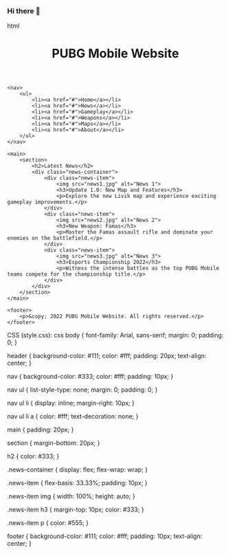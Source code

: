 ### Hi there 👋

<!--
**lahuudang1504/lahuudang1504** is a ✨ _special_ ✨ repository because its `README.md` (this file) appears on your GitHub profile.

Here are some ideas to get you started:

- 🔭 I’m currently working on ...
- 🌱 I’m currently learning ...
- 👯 I’m looking to collaborate on ...
- 🤔 I’m looking for help with ...
- 💬 Ask me about ...
- 📫 How to reach me: ...
- 😄 Pronouns: ...
- ⚡ Fun fact: ...
-->
html
<!DOCTYPE html>
<html>
<head>
    <title>PUBG Mobile Website</title>
    <link rel="stylesheet" type="text/css" href="style.css">
</head>
<body>
    <header>
        <h1>PUBG Mobile Website</h1>
    </header>

    <nav>
        <ul>
            <li><a href="#">Home</a></li>
            <li><a href="#">News</a></li>
            <li><a href="#">Gameplay</a></li>
            <li><a href="#">Weapons</a></li>
            <li><a href="#">Maps</a></li>
            <li><a href="#">About</a></li>
        </ul>
    </nav>

    <main>
        <section>
            <h2>Latest News</h2>
            <div class="news-container">
                <div class="news-item">
                    <img src="news1.jpg" alt="News 1">
                    <h3>Update 1.0: New Map and Features</h3>
                    <p>Explore the new Livik map and experience exciting gameplay improvements.</p>
                </div>
                <div class="news-item">
                    <img src="news2.jpg" alt="News 2">
                    <h3>New Weapon: Famas</h3>
                    <p>Master the Famas assault rifle and dominate your enemies on the battlefield.</p>
                </div>
                <div class="news-item">
                    <img src="news3.jpg" alt="News 3">
                    <h3>Esports Championship 2022</h3>
                    <p>Witness the intense battles as the top PUBG Mobile teams compete for the championship title.</p>
                </div>
            </div>
        </section>
    </main>

    <footer>
        <p>&copy; 2022 PUBG Mobile Website. All rights reserved.</p>
    </footer>
</body>
</html>
CSS (style.css):
css
body {
    font-family: Arial, sans-serif;
    margin: 0;
    padding: 0;
}

header {
    background-color: #111;
    color: #fff;
    padding: 20px;
    text-align: center;
}

nav {
    background-color: #333;
    color: #fff;
    padding: 10px;
}

nav ul {
    list-style-type: none;
    margin: 0;
    padding: 0;
}

nav ul li {
    display: inline;
    margin-right: 10px;
}

nav ul li a {
    color: #fff;
    text-decoration: none;
}

main {
    padding: 20px;
}

section {
    margin-bottom: 20px;
}

h2 {
    color: #333;
}

.news-container {
    display: flex;
    flex-wrap: wrap;
}

.news-item {
    flex-basis: 33.33%;
    padding: 10px;
}

.news-item img {
    width: 100%;
    height: auto;
}

.news-item h3 {
    margin-top: 10px;
    color: #333;
}

.news-item p {
    color: #555;
}

footer {
    background-color: #111;
    color: #fff;
    padding: 10px;
    text-align: center;
}
